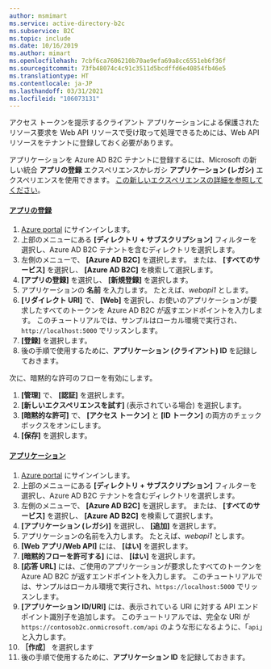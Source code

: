 ```yaml
---
author: msmimart
ms.service: active-directory-b2c
ms.subservice: B2C
ms.topic: include
ms.date: 10/16/2019
ms.author: mimart
ms.openlocfilehash: 7cbf6ca7606210b70ae9efa69a8cc6551eb6f36f
ms.sourcegitcommit: 73fb48074c4c91c3511d5bcdffd6e40854fb46e5
ms.translationtype: HT
ms.contentlocale: ja-JP
ms.lasthandoff: 03/31/2021
ms.locfileid: "106073131"
---
```

アクセス トークンを提示するクライアント アプリケーションによる保護されたリソース要求を Web API リソースで受け取って処理できるためには、Web API リソースをテナントに登録しておく必要があります。

アプリケーションを Azure AD B2C テナントに登録するには、Microsoft の新しい統合 **アプリの登録** エクスペリエンスかレガシ **アプリケーション (レガシ)** エクスペリエンスを使用できます。 [この新しいエクスペリエンスの詳細を参照してください](../articles/active-directory-b2c/app-registrations-training-guide.md)。

#### <a name="app-registrations"></a>[アプリの登録](#tab/app-reg-ga/)

1. [Azure portal](https://portal.azure.com) にサインインします。
1. 上部のメニューにある **[ディレクトリ + サブスクリプション]** フィルターを選択し、Azure AD B2C テナントを含むディレクトリを選択します。
1. 左側のメニューで、 **[Azure AD B2C]** を選択します。 または、 **[すべてのサービス]** を選択し、 **[Azure AD B2C]** を検索して選択します。
1. **[アプリの登録]** を選択し、 **[新規登録]** を選択します。
1. アプリケーションの **名前** を入力します。 たとえば、*webapi1* とします。
1. **[リダイレクト URI]** で、 **[Web]** を選択し、お使いのアプリケーションが要求したすべてのトークンを Azure AD B2C が返すエンドポイントを入力します。 このチュートリアルでは、サンプルはローカル環境で実行され、`http://localhost:5000` でリッスンします。
1. **[登録]** を選択します。
1. 後の手順で使用するために、**アプリケーション (クライアント) ID** を記録しておきます。

次に、暗黙的な許可のフローを有効にします。

1. **[管理]** で、 **[認証]** を選択します。
1. **[新しいエクスペリエンスを試す]** (表示されている場合) を選択します。
1. **[暗黙的な許可]** で、 **[アクセス トークン]** と **[ID トークン]** の両方のチェック ボックスをオンにします。
1. **[保存]** を選択します。

#### <a name="applications"></a>[アプリケーション](#tab/applications/)

1. [Azure portal](https://portal.azure.com) にサインインします。
1. 上部のメニューにある **[ディレクトリ + サブスクリプション]** フィルターを選択し、Azure AD B2C テナントを含むディレクトリを選択します。
1. 左側のメニューで、 **[Azure AD B2C]** を選択します。 または、 **[すべてのサービス]** を選択し、 **[Azure AD B2C]** を検索して選択します。
1. **[アプリケーション (レガシ)]** を選択し、 **[追加]** を選択します。
1. アプリケーションの名前を入力します。 たとえば、*webapi1* とします。
1. **[Web アプリ/Web API]** には、 **[はい]** を選択します。
1. **[暗黙的フローを許可する]** には、 **[はい]** を選択します。
1. **[応答 URL]** には、ご使用のアプリケーションが要求したすべてのトークンを Azure AD B2C が返すエンドポイントを入力します。 このチュートリアルでは、サンプルはローカル環境で実行され、`https://localhost:5000` でリッスンします。
1. **[アプリケーション ID/URI]** には、表示されている URI に対する API エンドポイント識別子を追加します。 このチュートリアルでは、完全な URI が `https://contosob2c.onmicrosoft.com/api` のような形になるように、「`api`」と入力します。
1. **［作成］** を選択します
1. 後の手順で使用するために、**アプリケーション ID** を記録しておきます。